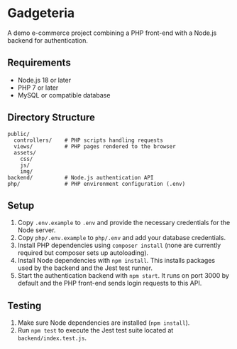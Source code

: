 # Gadgeteria

A demo e-commerce project combining a PHP front-end with a Node.js backend for authentication.

## Requirements

- Node.js 18 or later
- PHP 7 or later
- MySQL or compatible database

## Directory Structure

```
public/
  controllers/    # PHP scripts handling requests
  views/          # PHP pages rendered to the browser
  assets/
    css/
    js/
    img/
backend/          # Node.js authentication API
php/              # PHP environment configuration (.env)
```

## Setup

1. Copy `.env.example` to `.env` and provide the necessary credentials for the Node server.
2. Copy `php/.env.example` to `php/.env` and add your database credentials.
3. Install PHP dependencies using `composer install` (none are currently required but composer sets up autoloading).
4. Install Node dependencies with `npm install`. This installs packages used by the backend and the Jest test runner.
5. Start the authentication backend with `npm start`. It runs on port 3000 by default and the PHP front-end sends login requests to this API.

## Testing

1. Make sure Node dependencies are installed (`npm install`).
2. Run `npm test` to execute the Jest test suite located at `backend/index.test.js`.
